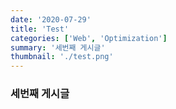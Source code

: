 ```yaml
---
date: '2020-07-29'
title: 'Test'
categories: ['Web', 'Optimization']
summary: '세번째 게시글'
thumbnail: './test.png'
---
```


### 세번째 게시글

